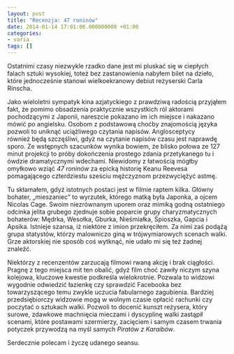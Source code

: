 ```yaml
---
layout: post
title: "Recenzja: 47 roninów"
date: 2014-01-14 17:01:00.000000000 +01:00
categories:
- varia
tags: []
---
```

Ostatnimi czasy niezwykle rzadko dane jest mi pluskać się w ciepłych falach sztuki wysokiej, toteż bez zastanowienia nabyłem bilet na dzieło, które jednocześnie stanowi wielkoekranowy debiut reżyserski Carla Rinscha.

Jako wieloletni sympatyk kina azjatyckiego z prawdziwą radością przyjąłem fakt, że pomimo obsadzenia praktycznie wszystkich ról aktorami pochodzącymi z Japonii, nareszcie pokazano im ich miejsce i nakazano mówić po angielsku. Osobom z podstawową choćby znajomością języka pozwoli to uniknąć uciążliwego czytania napisów. Anglosceptycy również będą szczęśliwi, gdyż na czytanie napisów czasu jest naprawdę sporo. Ze wstępnych szacunków wynika bowiem, że blisko połowa ze 127 minut projekcji to próby dokończenia prostego zdania przetykanego tu i ówdzie dramatycznymi wdechami. Niewidomy z łatwością mógłby omyłkowo wziąć *47 roninów* za epicką historię Keanu Reevesa pomagającego czterdziestu sześciu mężczyznom przezwyciężyć astmę.

Tu skłamałem, gdyż istotnych postaci jest w filmie raptem kilka. Główny bohater, „mieszaniec” to wyrzutek, którego matką była Japonka, a ojcem Nicolas Cage. Swoim niezrównanym uporem oraz mimiką godną ostatniego odcinka jelita grubego zjednuje sobie poparcie grupy charyzmatycznych bohaterów: Mędrka, Wesołka, Gburka, Nieśmiałka, Śpioszka, Gapcia i Apsika. Istnieje szansa, iż niektóre z imion przekręciłem. Za nimi zaś podążą grupa statystów, którzy malowniczo giną w trójwymiarowych scenach walki. Grze aktorskiej nie sposób coś wytknąć, nie udało mi się też żadnej znaleźć.

Niektórzy z recenzentów zarzucają filmowi rwaną akcję i brak ciągłości. Pragnę z tego miejsca mit ten obalić, gdyż film choć zawiły niczym szyna kolejowa, kluczowe kwestie podkreśla wielokrotnie. Pozwala to widzowi wygodnie odwiedzić łazienkę czy sprawdzić Facebooka bez towarzyszącego temu zwykle uczucia fabularnego zagubienia. Bardziej przedsiębiorczy widzowie mogą w wolnym czasie opłacić rachunki czy poczytać o sztukach walki. Pozwoli to docenić kunszt reżysera, który surowe, zdawkowe machnięcia mieczami i dyscyplinę walki zastąpił scenami, które postawami szermierzy, zacięciem i samym czasem trwania potyczek przywodzą na myśl samych *Piratów z Karaibów*.

Serdecznie polecam i życzę udanego seansu.
